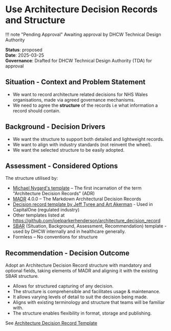 # Use Architecture Decision Records and Structure

!!! note "Pending Approval"
    Awaiting approval by DHCW Technical Design Authority

**Status**: proposed  
**Date**: 2025-03-25  
**Governance**: Drafted for DHCW Technical Design Authority (TDA) for approval

## Situation - Context and Problem Statement

* We want to record architecture related decisions for NHS Wales organisations, made via agreed governance mechanisms.
* We need to agree the **structure** of the records i.e what information a record should contain.

## Background - Decision Drivers

* We want the structure to support both detailed and lightweight records.
* We want to align with industry standards (not reinvent the wheel).
* We want the selected structure to be easily adopted.

## Assessment - Considered Options

The structure utilised by:

* [Michael Nygard's template](http://thinkrelevance.com/blog/2011/11/15/documenting-architecture-decisions) – The first incarnation of the term "Architecture Decision Records" (ADR)
* [MADR](https://adr.github.io/madr/) 4.0.0 – The Markdown Architectural Decision Records
* [Decision record template by Jeff Tyree and Art Akerman](https://github.com/joelparkerhenderson/architecture-decision-record/tree/main/locales/en/templates/decision-record-template-by-jeff-tyree-and-art-akerman) - Used in CapitalOne (regulated industry)
* Other templates listed at <https://github.com/joelparkerhenderson/architecture_decision_record>
* [SBAR](https://en.wikipedia.org/wiki/SBAR) (Situation, Background, Assessment, Recommendation) template - used by DHCW internally and in healthcare generally.
* Formless – No conventions for structure

## Recommendation - Decision Outcome

Adopt an Architecture Decision Record structure with mandatory and optional fields,  taking elements of MADR and aligning it with the existing SBAR structure.

* Allows for structured capturing of any decision.
* The structure is comprehensible and facilitates usage & maintenance.
* It allows varying levels of detail to suit the decision being made.
* Aligns with existing terminology and structure that teams will be familiar with.  
* The structure enables flexibility in format, storage and publishing.

See [Architecture Decision Record Template](../architecture-decision-record-template.md)
